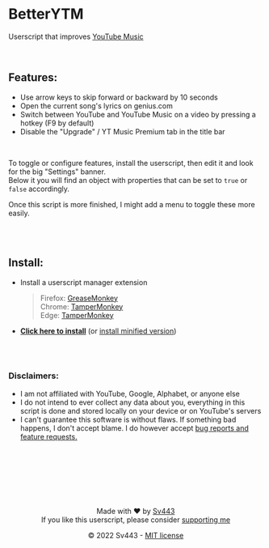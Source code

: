 # BetterYTM
Userscript that improves [YouTube Music](https://music.youtube.com/)

<br>

## Features:
- Use arrow keys to skip forward or backward by 10 seconds
- Open the current song's lyrics on genius.com
- Switch between YouTube and YouTube Music on a video by pressing a hotkey (F9 by default)
- Disable the "Upgrade" / YT Music Premium tab in the title bar

<br>

To toggle or configure features, install the userscript, then edit it and look for the big "Settings" banner.  
Below it you will find an object with properties that can be set to `true` or `false` accordingly.  
  
Once this script is more finished, I might add a menu to toggle these more easily.

<br><br>

## Install:
- Install a userscript manager extension
    > Firefox: [GreaseMonkey](https://addons.mozilla.org/en-US/firefox/addon/greasemonkey/)  
    > Chrome: [TamperMonkey](https://chrome.google.com/webstore/detail/tampermonkey/dhdgffkkebhmkfjojejmpbldmpobfkfo?hl=en)  
    > Edge: [TamperMonkey](https://microsoftedge.microsoft.com/addons/detail/tampermonkey/iikmkjmpaadaobahmlepeloendndfphd)
- **[Click here to install](https://github.com/Sv443/BetterYTM/raw/main/BetterYTM.user.js)** (or [install minified version](https://github.com/Sv443/BetterYTM/raw/main/BetterYTM.min.user.js))

<br><br>

### Disclaimers:
- I am not affiliated with YouTube, Google, Alphabet, or anyone else
- I do not intend to ever collect any data about you, everything in this script is done and stored locally on your device or on YouTube's servers
- I can't guarantee this software is without flaws. If something bad happens, I don't accept blame. I do however accept [bug reports and feature requests.](https://github.com/Sv443/BetterYTM/issues/new)

<br><br><br><br><br><br>

<div align="center" style="text-align: center;">

Made with ❤️ by [Sv443](https://github.com/Sv443)  
If you like this userscript, please consider [supporting me](https://github.com/sponsors/Sv443)  
  
© 2022 Sv443 - [MIT license](./LICENSE.txt)

</div>
